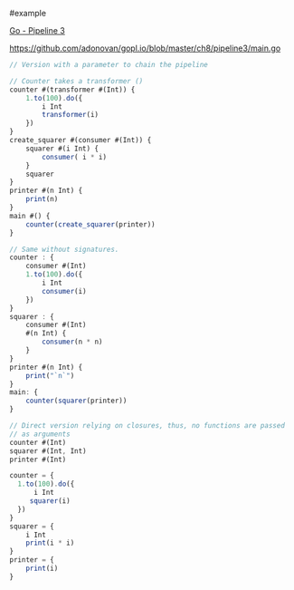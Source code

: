 #example

[Go - Pipeline 3](Examples/Go%20-%20Pipeline%203.md)

https://github.com/adonovan/gopl.io/blob/master/ch8/pipeline3/main.go

```js
// Version with a parameter to chain the pipeline

// Counter takes a transformer ()
counter #(transformer #(Int)) {
	1.to(100).do({
		i Int
		transformer(i)
	})
}
create_squarer #(consumer #(Int)) {
	squarer #(i Int) {
		consumer( i * i)
	}
	squarer
}
printer #(n Int) {
	print(n)
}
main #() {
	counter(create_squarer(printer))
}
```

```js
// Same without signatures.
counter : {
	consumer #(Int)
	1.to(100).do({
		i Int
		consumer(i)
	})
}
squarer : {
	consumer #(Int)
	#(n Int) {
		consumer(n * n)
	}
}
printer #(n Int) {
	print("`n`")
}
main: {
	counter(squarer(printer))
}
```

```js
// Direct version relying on closures, thus, no functions are passed
// as arguments
counter #(Int)
squarer #(Int, Int)
printer #(Int)

counter = {
  1.to(100).do({
	  i Int
     squarer(i)
  })
}
squarer = {
	i Int
	print(i * i)
}
printer = {
	print(i)
}
```
